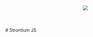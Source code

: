 <div style="text-align:center;height:70px;"><img src="https://raw.githubusercontent.com/StrontiumJS/Framework/master/assets/logos/Logo%402x.png" /></div>
# Strontium JS